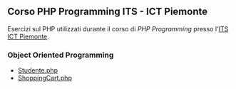 ## Corso PHP Programming ITS - ICT Piemonte

Esercizi sul PHP utilizzati durante il corso di *PHP Programming*
presso l'[ITS ICT Piemonte](http://www.its-ictpiemonte.it/).

### Object Oriented Programming

- [Studente.php](https://github.com/ezimuel/Corso_PHP_ITS/blob/master/Studente.php)
- [ShoppingCart.php](https://github.com/ezimuel/Corso_PHP_ITS/blob/master/ShoppingCart.php)
